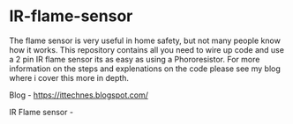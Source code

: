 # IR-flame-sensor
The flame sensor is very useful in home safety, but not many people know how it works. This repository contains all you need to wire up code and use a 2 pin IR flame sensor its as easy as using a Phororesistor. For more information on the steps and explenations on the code please see my blog where i cover this more in depth.

Blog - https://ittechnes.blogspot.com/

IR Flame sensor -
